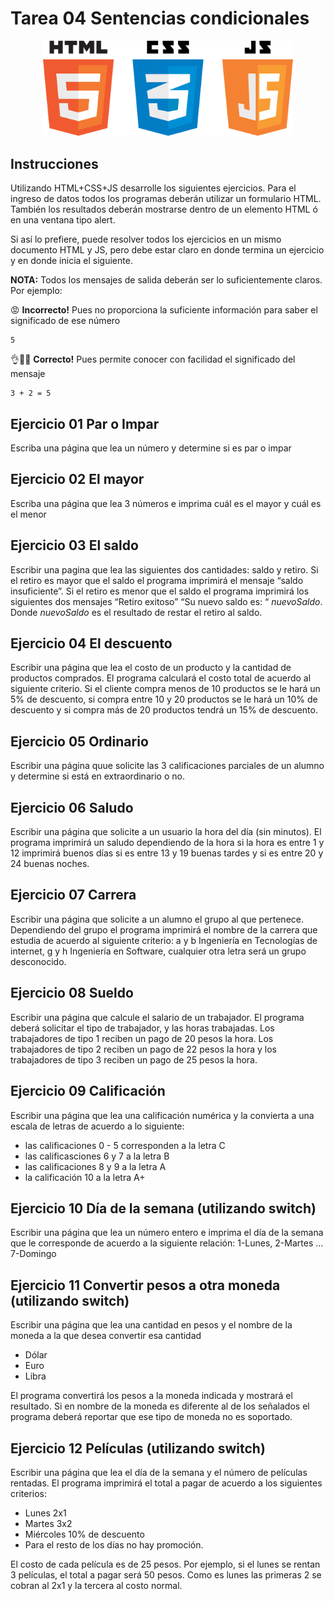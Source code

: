 # Tarea 04 Sentencias condicionales

<center>
<img src="img/js.png" width="400" title="CSS3">
</center>

## Instrucciones

Utilizando HTML+CSS+JS desarrolle los siguientes ejercicios. Para el ingreso de datos todos los programas deberán utilizar un formulario HTML. También los resultados deberán mostrarse dentro de un elemento HTML ó en una ventana tipo alert.

Si así lo prefiere, puede resolver todos los ejercicios en un mismo documento HTML y JS, pero debe estar claro en donde termina un ejercicio y en donde inicia el siguiente.

**NOTA:** Todos los mensajes de salida deberán ser lo suficientemente claros. Por ejemplo:

😡 **Incorrecto!** Pues no proporciona la suficiente información para saber el significado de ese número

```
5
```

👌🤘💯 **Correcto!** Pues permite conocer con facilidad el significado del mensaje

```
3 + 2 = 5
```

## Ejercicio 01 Par o Impar

Escriba una página que lea un número y determine si es par o impar

## Ejercicio 02 El mayor

Escriba una página que lea 3 números e imprima cuál es el mayor y cuál es el menor

## Ejercicio 03 El saldo

Escribir una pagina que lea las siguientes dos cantidades: saldo y retiro. Si el retiro es mayor que el saldo el programa imprimirá el
mensaje “saldo insuficiente”. Si el retiro es menor que el
saldo el programa imprimirá los siguientes dos mensajes
“Retiro exitoso” “Su nuevo saldo es: “ _nuevoSaldo_.
Donde _nuevoSaldo_ es el resultado de restar el retiro al
saldo.

## Ejercicio 04 El descuento

Escribir una página que lea el costo de un producto y la cantidad de
productos comprados. El programa calculará el costo
total de acuerdo al siguiente criterio. Si el cliente compra
menos de 10 productos se le hará un 5% de descuento, si
compra entre 10 y 20 productos se le hará un 10% de
descuento y si compra más de 20 productos tendrá un
15% de descuento.

## Ejercicio 05 Ordinario

Escribir una página quue solicite las 3 calificaciones parciales de un alumno y determine si está en extraordinario o no.

## Ejercicio 06 Saludo

Escribir una página que solicite a un usuario la hora del día (sin minutos). El programa imprimirá un saludo dependiendo de la hora si
la hora es entre 1 y 12 imprimirá buenos días si es entre 13
y 19 buenas tardes y si es entre 20 y 24 buenas noches.

## Ejercicio 07 Carrera

Escribir una página que solicite a un alumno el grupo al que pertenece.
Dependiendo del grupo el programa imprimirá el nombre
de la carrera que estudia de acuerdo al siguiente criterio:
a y b Ingeniería en Tecnologías de internet, g y h Ingeniería en
Software, cualquier otra letra será un grupo desconocido.

## Ejercicio 08 Sueldo

Escribir una página que calcule el salario de un trabajador. El programa
deberá solicitar el tipo de trabajador, y las horas
trabajadas. Los trabajadores de tipo 1 reciben un pago de
20 pesos la hora. Los trabajadores de tipo 2 reciben un pago de 22 pesos la hora y los trabajadores de tipo 3
reciben un pago de 25 pesos la hora.

## Ejercicio 09 Calificación

Escribir una página que lea una calificación numérica y la convierta a una
escala de letras de acuerdo a lo siguiente:

- las calificaciones 0 - 5 corresponden a la letra C
- las calificasciones 6 y 7 a la letra B
- las calificaciones 8 y 9 a la letra A
- la calificación 10 a la letra A+

## Ejercicio 10 Día de la semana **(utilizando switch)**

Escribir una página que lea un número entero e imprima el día de la semana
que le corresponde de acuerdo a la siguiente relación:
1-Lunes, 2-Martes … 7-Domingo

## Ejercicio 11 Convertir pesos a otra moneda **(utilizando switch)**

Escribir una página que lea una cantidad en pesos y el nombre de la moneda a la que desea convertir esa cantidad

- Dólar
- Euro
- Libra

El programa convertirá los pesos a la moneda indicada y mostrará el resultado. Si en nombre de la moneda es diferente al de los señalados el programa deberá reportar que ese tipo de moneda no es soportado.

## Ejercicio 12 Películas **(utilizando switch)**

Escribir una página que lea el día de la semana y el número de películas rentadas. El programa imprimirá el
total a pagar de acuerdo a los siguientes criterios:

- Lunes 2x1
- Martes 3x2
- Miércoles 10% de descuento
- Para el resto de los días no hay promoción.

El costo de cada película es de 25 pesos. Por ejemplo, si el lunes se rentan 3 películas, el total a pagar será 50 pesos. Como es lunes las primeras 2 se cobran al 2x1 y la tercera al costo normal.
